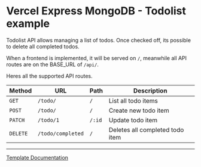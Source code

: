 # Vercel Express MongoDB - Todolist example

Todolist API allows managing a list of todos. Once checked off, its possible to delete all completed todos.

When a frontend is implemented, it will be served on `/`, meanwhile all API routes are on the BASE_URL of `/api/`.

Heres all the supported API routes.

| Method   | URL               | Path   | Description                     |
| -------- | ----------------- | ------ | ------------------------------- |
| `GET`    | `/todo/`          | `/`    | List all todo items             |
| `POST`   | `/todo/`          | `/`    | Create new todo item            |
| `PATCH`  | `/todo/1`         | `/:id` | Update todo item                |
| `DELETE` | `/todo/completed` | `/`    | Deletes all completed todo item |

<!-- | `GET`    | `/todo/1`         | `/:id` | Show single todo item           | -->
<!--     | `DELETE`          | `/todo/1` | `/:id`                          | Delete todo item | --> 


---

[Template Documentation](https://github.com/metruzanca/ga-vercel-demo)
